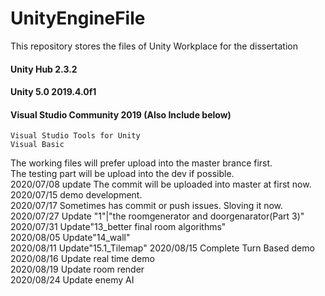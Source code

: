 # UnityEngineFile
This repository stores the files of Unity Workplace for the dissertation


#### Unity Hub 2.3.2 
#### Unity 5.0 2019.4.0f1 
#### Visual Studio Community 2019 (Also Include below) 
    Visual Studio Tools for Unity
    Visual Basic


The working files will prefer upload into the master brance first.  
The testing part will be upload into the dev if possible.   
2020/07/08 update The commit will be uploaded into master at first now.  
2020/07/15 demo development.     
2020/07/17 Sometimes has commit or push issues. Sloving it now.    
2020/07/27 Update "1"|"the roomgenerator and doorgenarator(Part 3)"   
2020/07/31 Update"13_better final room algorithms"   
2020/08/05 Update"14_wall"   
2020/08/11 Update"15.1_Tilemap" 
2020/08/15 Complete Turn Based demo  
2020/08/16 Update real time demo  
2020/08/19 Update room render  
2020/08/24 Update enemy AI  

